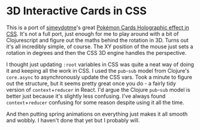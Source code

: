 # 3D Interactive Cards in CSS

This is a port of [simeydotme](https://github.com/simeydotme)'s great [Pokémon Cards Holographic effect in CSS](https://github.com/simeydotme/pokemon-cards-css). It's not a full port, just enough for me to play around with a bit of Clojurescript and figure out the maths behind the rotation in 3D. Turns out it's all incredibly simple, of course. The XY position of the mouse just sets a rotation in degrees and then the CSS 3D engine handles the perspective.

I thought just updating `:root` variables in CSS was quite a neat way of doing it and keeping all the work in CSS. I used the `pub`-`sub` model from Clojure's `core.async` to asynchronously update the CSS vars. Took a minute to figure out the structure, but it seems pretty great once you do - a fairly tidy version of `context`+`reducer` in React. I'd argue the Clojure `pub`-`sub` model is better just because it's slightly less confusing. I've always found `context`+`reducer` confusing for some reason despite using it all the time.

And then putting spring animations on everything just makes it all smooth and wobbly. I haven't done that yet but I probably will.
